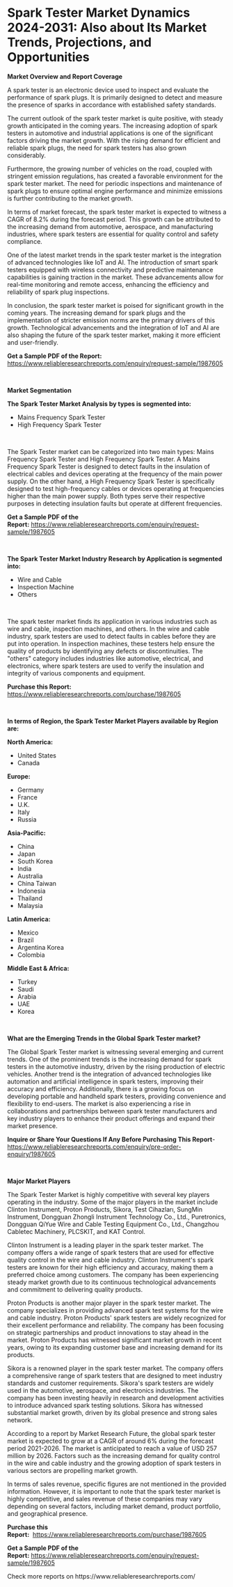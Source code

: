 <p><h1>Spark Tester Market Dynamics 2024-2031: Also about Its Market Trends, Projections, and Opportunities</h1></p><p><strong>Market Overview and Report Coverage</strong></p>
<p><p>A spark tester is an electronic device used to inspect and evaluate the performance of spark plugs. It is primarily designed to detect and measure the presence of sparks in accordance with established safety standards. </p><p>The current outlook of the spark tester market is quite positive, with steady growth anticipated in the coming years. The increasing adoption of spark testers in automotive and industrial applications is one of the significant factors driving the market growth. With the rising demand for efficient and reliable spark plugs, the need for spark testers has also grown considerably.</p><p>Furthermore, the growing number of vehicles on the road, coupled with stringent emission regulations, has created a favorable environment for the spark tester market. The need for periodic inspections and maintenance of spark plugs to ensure optimal engine performance and minimize emissions is further contributing to the market growth.</p><p>In terms of market forecast, the spark tester market is expected to witness a CAGR of 8.2% during the forecast period. This growth can be attributed to the increasing demand from automotive, aerospace, and manufacturing industries, where spark testers are essential for quality control and safety compliance.</p><p>One of the latest market trends in the spark tester market is the integration of advanced technologies like IoT and AI. The introduction of smart spark testers equipped with wireless connectivity and predictive maintenance capabilities is gaining traction in the market. These advancements allow for real-time monitoring and remote access, enhancing the efficiency and reliability of spark plug inspections.</p><p>In conclusion, the spark tester market is poised for significant growth in the coming years. The increasing demand for spark plugs and the implementation of stricter emission norms are the primary drivers of this growth. Technological advancements and the integration of IoT and AI are also shaping the future of the spark tester market, making it more efficient and user-friendly.</p></p>
<p><strong>Get a Sample PDF of the Report:</strong> <a href="https://www.reliableresearchreports.com/enquiry/request-sample/1987605">https://www.reliableresearchreports.com/enquiry/request-sample/1987605</a></p>
<p>&nbsp;</p>
<p><strong>Market Segmentation</strong></p>
<p><strong>The Spark Tester Market Analysis by types is segmented into:</strong></p>
<p><ul><li>Mains Frequency Spark Tester</li><li>High Frequency Spark Tester</li></ul></p>
<p>&nbsp;</p>
<p><p>The Spark Tester market can be categorized into two main types: Mains Frequency Spark Tester and High Frequency Spark Tester. A Mains Frequency Spark Tester is designed to detect faults in the insulation of electrical cables and devices operating at the frequency of the main power supply. On the other hand, a High Frequency Spark Tester is specifically designed to test high-frequency cables or devices operating at frequencies higher than the main power supply. Both types serve their respective purposes in detecting insulation faults but operate at different frequencies.</p></p>
<p><strong>Get a Sample PDF of the Report:</strong>&nbsp;<a href="https://www.reliableresearchreports.com/enquiry/request-sample/1987605">https://www.reliableresearchreports.com/enquiry/request-sample/1987605</a></p>
<p>&nbsp;</p>
<p><strong>The Spark Tester Market Industry Research by Application is segmented into:</strong></p>
<p><ul><li>Wire and Cable</li><li>Inspection Machine</li><li>Others</li></ul></p>
<p>&nbsp;</p>
<p><p>The spark tester market finds its application in various industries such as wire and cable, inspection machines, and others. In the wire and cable industry, spark testers are used to detect faults in cables before they are put into operation. In inspection machines, these testers help ensure the quality of products by identifying any defects or discontinuities. The "others" category includes industries like automotive, electrical, and electronics, where spark testers are used to verify the insulation and integrity of various components and equipment.</p></p>
<p><strong>Purchase this Report:</strong>&nbsp; <a href="https://www.reliableresearchreports.com/purchase/1987605">https://www.reliableresearchreports.com/purchase/1987605</a></p>
<p>&nbsp;</p>
<p><strong>In terms of Region, the Spark Tester Market Players available by Region are:</strong></p>
<p>
    <p> <strong> North America: </strong>
        <ul>
            <li>United States</li>
            <li>Canada</li>
        </ul>
        </p> 
    <p> <strong> Europe: </strong>
        <ul>
            <li>Germany</li>
            <li>France</li>
            <li>U.K.</li>
            <li>Italy</li>
            <li>Russia</li>
        </ul>
        </p> 
    <p> <strong> Asia-Pacific: </strong>
        <ul>
            <li>China</li>
            <li>Japan</li>
            <li>South Korea</li>
            <li>India</li>
            <li>Australia</li>
            <li>China Taiwan</li>
            <li>Indonesia</li>
            <li>Thailand</li>
            <li>Malaysia</li>
        </ul>
        </p> 
    <p> <strong> Latin America: </strong>
        <ul>
            <li>Mexico</li>
            <li>Brazil</li>
            <li>Argentina Korea</li>
            <li>Colombia</li>
        </ul>
        </p> 
    <p> <strong> Middle East & Africa: </strong>
        <ul>
            <li>Turkey</li>
            <li>Saudi</li>
            <li>Arabia</li>
            <li>UAE</li>
            <li>Korea</li>
        </ul>
    </p>
    </p>
<p>&nbsp;</p>
<p><strong>What are the Emerging Trends in the Global Spark Tester market?</strong></p>
<p><p>The Global Spark Tester market is witnessing several emerging and current trends. One of the prominent trends is the increasing demand for spark testers in the automotive industry, driven by the rising production of electric vehicles. Another trend is the integration of advanced technologies like automation and artificial intelligence in spark testers, improving their accuracy and efficiency. Additionally, there is a growing focus on developing portable and handheld spark testers, providing convenience and flexibility to end-users. The market is also experiencing a rise in collaborations and partnerships between spark tester manufacturers and key industry players to enhance their product offerings and expand their market presence.</p></p>
<p><strong>Inquire or Share Your Questions If Any Before Purchasing This Report</strong>- <a href="https://www.reliableresearchreports.com/enquiry/pre-order-enquiry/1987605">https://www.reliableresearchreports.com/enquiry/pre-order-enquiry/1987605</a></p>
<p>&nbsp;</p>
<p><strong>Major Market Players</strong></p>
<p><p>The Spark Tester Market is highly competitive with several key players operating in the industry. Some of the major players in the market include Clinton Instrument, Proton Products, Sikora, Test Cihazları, SungMin Instrument, Dongguan Zhongli Instrument Technology Co., Ltd., Puretronics, Dongguan QiYue Wire and Cable Testing Equipment Co., Ltd., Changzhou Cabletec Machinery, PLCSKIT, and KAT Control.</p><p>Clinton Instrument is a leading player in the spark tester market. The company offers a wide range of spark testers that are used for effective quality control in the wire and cable industry. Clinton Instrument's spark testers are known for their high efficiency and accuracy, making them a preferred choice among customers. The company has been experiencing steady market growth due to its continuous technological advancements and commitment to delivering quality products.</p><p>Proton Products is another major player in the spark tester market. The company specializes in providing advanced spark test systems for the wire and cable industry. Proton Products' spark testers are widely recognized for their excellent performance and reliability. The company has been focusing on strategic partnerships and product innovations to stay ahead in the market. Proton Products has witnessed significant market growth in recent years, owing to its expanding customer base and increasing demand for its products.</p><p>Sikora is a renowned player in the spark tester market. The company offers a comprehensive range of spark testers that are designed to meet industry standards and customer requirements. Sikora's spark testers are widely used in the automotive, aerospace, and electronics industries. The company has been investing heavily in research and development activities to introduce advanced spark testing solutions. Sikora has witnessed substantial market growth, driven by its global presence and strong sales network.</p><p>According to a report by Market Research Future, the global spark tester market is expected to grow at a CAGR of around 6% during the forecast period 2021-2026. The market is anticipated to reach a value of USD 257 million by 2026. Factors such as the increasing demand for quality control in the wire and cable industry and the growing adoption of spark testers in various sectors are propelling market growth.</p><p>In terms of sales revenue, specific figures are not mentioned in the provided information. However, it is important to note that the spark tester market is highly competitive, and sales revenue of these companies may vary depending on several factors, including market demand, product portfolio, and geographical presence.</p></p>
<p><strong>Purchase this Report:</strong>&nbsp;&nbsp;<a href="https://www.reliableresearchreports.com/purchase/1987605">https://www.reliableresearchreports.com/purchase/1987605</a></p>
<p></p>
<p><strong>Get a Sample PDF of the Report:</strong>&nbsp;<a href="https://www.reliableresearchreports.com/enquiry/request-sample/1987605">https://www.reliableresearchreports.com/enquiry/request-sample/1987605</a></p>
<p>Check more reports on https://www.reliableresearchreports.com/</p>
